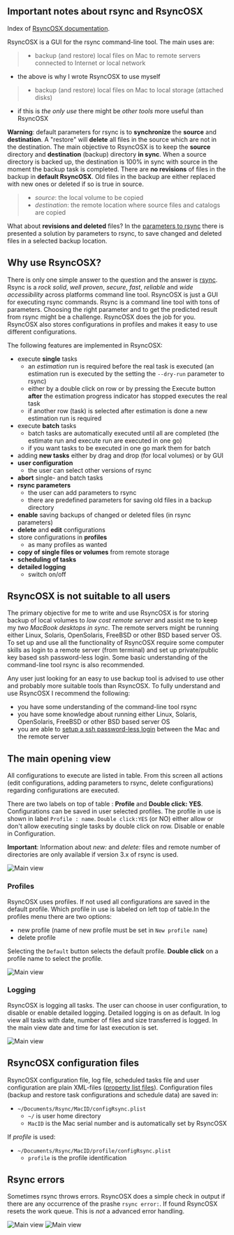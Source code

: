 ## Important notes about rsync and RsyncOSX

Index of [RsyncOSX documentation](https://rsyncosx.github.io/Documentation/).

RsyncOSX is a GUI for the rsync command-line tool. The main uses are:

> - backup (and restore) local files on Mac to remote servers connected to Internet or local network
  - the above is why I wrote RsyncOSX to use myself
> - backup (and restore) local files on Mac to local storage (attached disks)
  - if this is _the only use_ there might be _other tools_ more useful than RsyncOSX

**Warning**: default parameters for rsync is to **synchronize** the **source** and **destination**. A "restore" will **delete** all files in the source which are not in the destination. The main objective to RsyncOSX is to keep the **source** directory and **destination** (backup) directory **in sync**. When a source directory is backed up, the destination is 100% in sync with source in the moment the backup task is completed. There are **no revisions** of files in the backup in **default RsyncOSX**. Old files in the backup are either replaced with new ones or deleted if so is true in source.

> - _source_: the local volume to be copied
> - _destination_: the remote location where source files and catalogs are copied

What about **revisions and deleted** files? In the [parameters to rsync](Parameters.md) there is presented a solution by parameters to rsync, to save changed and deleted files in a selected backup location.


## Why use RsyncOSX?

There is only one simple answer to the question and the answer is [rsync](https://en.wikipedia.org/wiki/Rsync). Rsync is a _rock solid_, _well proven_, _secure_, _fast_, _reliable_ and _wide accessibility_ across platforms command line tool. RsyncOSX is just a GUI for executing rsync commands. Rsync is a command line tool with tons of parameters. Choosing the right parameter and to get the predicted result from rsync might be a challenge. RsyncOSX does the job for you. RsyncOSX also stores configurations in profiles and makes it easy to use different configurations.

The following features are implemented in RsyncOSX:

- execute **single** tasks
  - an *estimation* run is required before the real task is executed (an estimation run is executed by the setting the `--dry-run` parameter to rsync)
  - either by a double click on row or by pressing the Execute button **after** the estimation progress indicator has stopped executes the real task
  - if another row (task) is selected after estimation is done a new estimation run is required
- execute **batch** tasks
  - batch tasks are automatically executed until all are completed (the estimate run and execute run are executed in one go)
  - if you want tasks to be executed in one go mark them for batch
- adding **new tasks** either by drag and drop (for local volumes) or by GUI
- **user configuration**
  - the user can select other versions of rsync
- **abort** single- and batch tasks
- **rsync parameters**
  - the user can add parameters to rsync
  - there are predefined parameters for saving old files in a backup directory
- **enable** saving backups of changed or deleted files (in rsync parameters)
- **delete** and **edit** configurations
- store configurations in **profiles**
	- as many profiles as wanted
- **copy of single files or volumes** from remote storage
- **scheduling of tasks**
- **detailed logging**
  - switch on/off


## RsyncOSX is not suitable to all users

The primary objective for me to write and use RsyncOSX is for storing backup of local volumes to _low cost remote server_ and assist me to keep my _two MacBook desktops in sync_. The remote servers might be running either Linux, Solaris, OpenSolaris, FreeBSD or other BSD based server OS. To set up and use all the functionality of RsyncOSX require some computer skills as login to a remote server (from terminal) and set up private/public key based ssh password-less login. Some basic understanding of the command-line tool rsync is also recommended.

Any user just looking for an easy to use backup tool is advised to use other and probably more suitable tools than RsyncOSX. To fully understand and use RsyncOSX I recommend the following:

- you have some understanding of the command-line tool rsync
- you have some knowledge about running either Linux, Solaris, OpenSolaris, FreeBSD or other BSD based server OS
- you are able to [setup a ssh password-less login](PasswordlessLogin.md) between the Mac and the remote server


## The main opening view

All configurations to execute are listed in table. From this screen all actions (edit configurations, adding parameters to rsync, delete configurations) regarding configurations are executed.

There are two labels on top of table : **Profile** and **Double click: YES**. Configurations can be saved in user selected profiles. The profile in use is shown in label `Profile : name`. `Double click:YES` (or NO) either allow or don't allow executing single tasks by double click on row. Disable or enable in Configuration.

**Important**: Information about *new:* and *delete:* files and remote number of directories are only available if version 3.x of rsync is used.

![Main view](screenshots/master/main1.png)


### Profiles

RsyncOSX uses profiles. If not used all configurations are saved in the default profile. Which profile in use is labeled on left top of table.In the profiles menu there are two options:

- new profile (name of new profile must be set in `New profile name`)
- delete profile

Selecting the `Default` button selects the default profile. **Double click** on a profile name to select the profile.

![Main view](screenshots/master/profile.png)

### Logging

RsyncOSX is logging all tasks. The user can choose in user configuration, to disable or enable detailed logging. Detailed logging is on as default. In log view all tasks with date, number of files and size transferred is logged. In the main view date and time for last execution is set.

![Main view](screenshots/master/log.png)

## RsyncOSX configuration files

RsyncOSX configuration file, log file, scheduled tasks file and user configuration are plain XML-files ([property list files](https://en.wikipedia.org/wiki/Property_list)). Configuration files (backup and restore task configurations and schedule data) are saved in:

- `~/Documents/Rsync/MacID/configRsync.plist`
  - `~/` is user home directory
  - `MacID` is the Mac serial number and is automatically set by RsyncOSX

If _profile_ is used:

- `~/Documents/Rsync/MacID/profile/configRsync.plist`
  - `profile` is the profile identification

## Rsync errors

Sometimes rsync throws errors. RsyncOSX does a simple check in output if there are any occurrence of the prashe `rsync error:`. If found RsyncOSX resets the work queue. This is *not* a advanced error handling.

![Main view](screenshots/master/error.png)
![Main view](screenshots/master/config.png)
